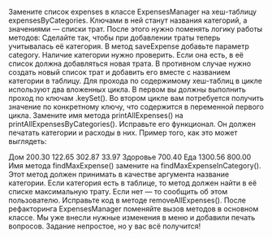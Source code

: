 Замените список expenses в классе ExpensesManager на хеш-таблицу expensesByCategories. Ключами в ней станут названия категорий, а значениями — списки трат. После этого нужно поменять логику работы методов:
Сделайте так, чтобы при добавлении траты теперь учитывалась её категория. В метод saveExpense добавьте параметр category. Наличие категории нужно проверить. Если она есть, в её список должна добавляться новая трата. В противном случае нужно создать новый список трат и добавить его вместе с названием категории в таблицу.
Для прохода по содержимому хеш-таблиц в цикле используют два вложенных цикла. В первом вы должны выполнить проход по ключам .keySet(). Во втором цикле вам потребуется получить значение по конкретному ключу, что содержится в переменной первого цикла.
Замените имя метода printAllExpenses() на printAllExpensesByCategories(). Исправьте его функционал. Он должен печатать категории и расходы в них. Пример того, как это может выглядеть:

Дом
200.30
122.65
302.87
33.97
Здоровье
700.40
Еда
1300.56
800.00
Имя метода findMaxExpense() замените на findMaxExpenseInCategory(). Этот метод должен принимать в качестве аргумента название категории. Если категория есть в таблице, то метод должен найти в её списке максимальную трату. Если нет — то сообщить об этом пользователю.
Исправьте код в методе removeAllExpenses().
После рефакторинга ExpensesManager поменяйте вызов методов в основном классе. Мы уже внесли нужные изменения в меню и добавили печать вопросов. Задание непростое, но у вас всё получится!